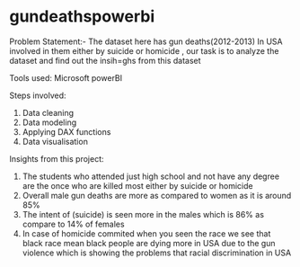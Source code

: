 # gundeathspowerbi


Problem Statement:-
The dataset here has gun deaths(2012-2013) In USA involved in them either by suicide or homicide , our task is to analyze the dataset and find out the insih=ghs from this dataset

Tools used:
Microsoft powerBI

Steps involved:
1) Data cleaning
2) Data modeling
3) Applying DAX functions
4) Data visualisation

Insights from this project:
1) The students who attended just high school and not have any degree are the once who are killed most either by suicide or homicide
2) Overall male gun deaths are more as compared to women as it is around 85%
3) The intent of (suicide) is seen more in the males which is 86% as compare to 14% of females
4) In case of homicide commited when you seen the race we see that black race mean black people are dying more in USA due to the gun violence which is showing the problems that racial discrimination in USA
